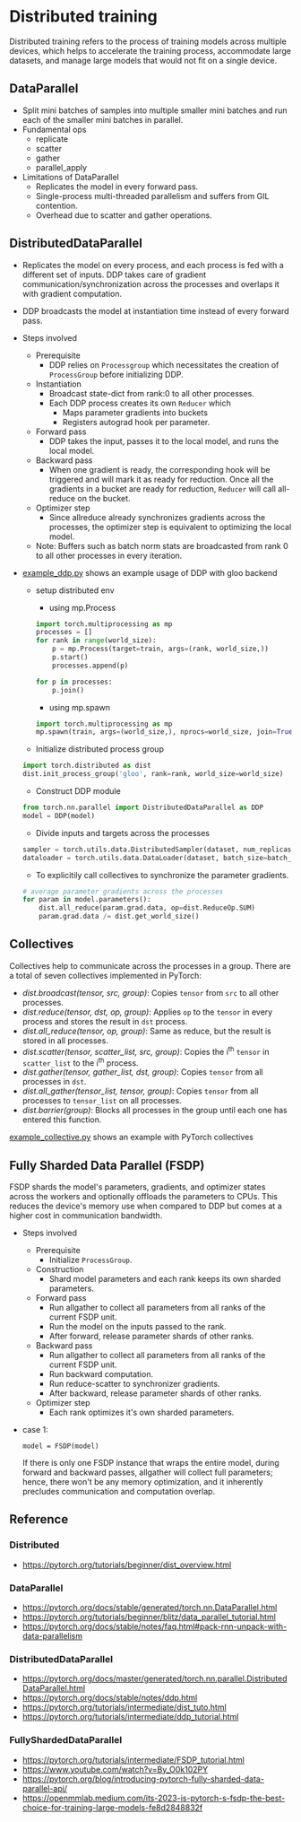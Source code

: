 # Distributed training

Distributed training refers to the process of training models across multiple devices, which helps to accelerate the training process, accommodate large datasets, and manage large models that would not fit on a single device.
## DataParallel
* Split mini batches of samples into multiple smaller mini batches and run each of the smaller mini batches in parallel.
* Fundamental ops
	* replicate
	* scatter
	* gather
	* parallel_apply
* Limitations of DataParallel
	* Replicates the model in every forward pass.
	* Single-process multi-threaded parallelism and suffers from GIL contention.
	* Overhead due to scatter and gather operations.

## DistributedDataParallel
* Replicates the model on every process, and each process is fed with a different set of inputs. DDP takes care of gradient communication/synchronization across the processes and overlaps it with gradient computation.
* DDP broadcasts the model at instantiation time instead of every forward pass.
* Steps involved
	* Prerequisite
		* DDP relies on `Processgroup` which necessitates the creation of `ProcessGroup` before initializing DDP.
	* Instantiation
		* Broadcast state-dict from rank:0 to all other processes.
		* Each DDP process creates its own `Reducer` which
			* Maps parameter gradients into buckets
			* Registers autograd hook per parameter.
	* Forward pass
		* DDP takes the input, passes it to the local model, and runs the local model.
	* Backward pass
		* When one gradient is ready, the corresponding hook will be triggered and will mark it as ready for reduction. Once all the gradients in a bucket are ready for reduction, `Reducer` will call all-reduce on the bucket.
	* Optimizer step
		* Since allreduce already synchronizes gradients across the processes, the optimizer step is equivalent to optimizing the local model.
	*	Note: Buffers such as batch norm stats are broadcasted from rank 0 to all other processes in every iteration.


* [example_ddp.py](/notes/dl/modules/example_ddp.py) shows an example usage of DDP with gloo backend
	* setup distributed env
		* using mp.Process
		```python
		import torch.multiprocessing as mp
		processes = []
		for rank in range(world_size):
			p = mp.Process(target=train, args=(rank, world_size,))
			p.start()
			processes.append(p)

		for p in processes:
			p.join()
		```
		* using mp.spawn
		```python
		import torch.multiprocessing as mp
		mp.spawn(train, args=(world_size,), nprocs=world_size, join=True)
		```

	* Initialize distributed process group
	```python
	import torch.distributed as dist
	dist.init_process_group('gloo', rank=rank, world_size=world_size)
	```
	* Construct DDP module
	```python
	from torch.nn.parallel import DistributedDataParallel as DDP
	model = DDP(model)
	```
	* Divide inputs and targets across the processes
	```python
	sampler = torch.utils.data.DistributedSampler(dataset, num_replicas=world_size, shuffle=True)
	dataloader = torch.utils.data.DataLoader(dataset, batch_size=batch_size, sampler=sampler)
	```
	* To explicitily call collectives to synchronize the parameter gradients.
	```python
	# average parameter gradients across the processes
	for param in model.parameters():
		dist.all_reduce(param.grad.data, op=dist.ReduceOp.SUM)
		param.grad.data /= dist.get_world_size()
	```
## Collectives
Collectives help to communicate across the processes in a group. There are a total of seven collectives implemented in PyTorch:
* _dist.broadcast(tensor, src, group)_: Copies `tensor` from `src` to all other processes.
* _dist.reduce(tensor, dst, op, group)_: Applies `op` to the `tensor` in every process and stores the result in `dst` process.
* _dist.all_reduce(tensor, op, group)_: Same as reduce, but the result is stored in all processes.
* _dist.scatter(tensor, scatter_list, src, group)_: Copies the i<sup>th</sup> `tensor` in `scatter_list` to the i<sup>th</sup> process.
* _dist.gather(tensor, gather_list, dst, group)_: Copies `tensor` from all processes in `dst`.
* _dist.all_gather(tensor_list, tensor, group)_: Copies `tensor` from all processes to `tensor_list` on all processes.
* _dist.barrier(group)_: Blocks all processes in the group until each one has entered this function.

[example_collective.py](/notes/dl/modules/example_collectives.py) shows an example with PyTorch collectives

## Fully Sharded Data Parallel (FSDP)

FSDP shards the model's parameters, gradients, and optimizer states across the workers and optionally offloads the parameters to CPUs. This reduces the device's memory use when compared to DDP but comes at a higher cost in communication bandwidth.

* Steps involved
	* Prerequisite
		* Initialize `ProcessGroup`.
	* Construction
		* Shard model parameters and each rank keeps its own sharded parameters.
	* Forward pass
		* Run allgather to collect all parameters from all ranks of the current FSDP unit.
		* Run the model on the inputs passed to the rank.
		* After forward, release parameter shards of other ranks.
	* Backward pass
		* Run allgather to collect all parameters from all ranks of the current FSDP unit.
		* Run backward computation.
		* Run reduce-scatter to synchronizer gradients.
		* After backward, release parameter shards of other ranks.
	* Optimizer step
		* Each rank optimizes it's own sharded parameters.

* case 1:
	```
	model = FSDP(model)
	```
	If there is only one FSDP instance that wraps the entire model, during forward and backward passes, allgather will collect full parameters; hence, there won't be any memory optimization, and it inherently precludes communication and computation overlap.

## Reference

### Distributed
* https://pytorch.org/tutorials/beginner/dist_overview.html

### DataParallel
* https://pytorch.org/docs/stable/generated/torch.nn.DataParallel.html
* https://pytorch.org/tutorials/beginner/blitz/data_parallel_tutorial.html
* https://pytorch.org/docs/stable/notes/faq.html#pack-rnn-unpack-with-data-parallelism

### DistributedDataParallel
* https://pytorch.org/docs/master/generated/torch.nn.parallel.DistributedDataParallel.html
* https://pytorch.org/docs/stable/notes/ddp.html
* https://pytorch.org/tutorials/intermediate/dist_tuto.html
* https://pytorch.org/tutorials/intermediate/ddp_tutorial.html

### FullyShardedDataParallel
* https://pytorch.org/tutorials/intermediate/FSDP_tutorial.html
* https://www.youtube.com/watch?v=By_O0k102PY
* https://pytorch.org/blog/introducing-pytorch-fully-sharded-data-parallel-api/
* https://openmmlab.medium.com/its-2023-is-pytorch-s-fsdp-the-best-choice-for-training-large-models-fe8d2848832f
